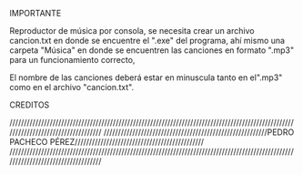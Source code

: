 IMPORTANTE

Reproductor de música por consola, se necesita crear un archivo cancion.txt en donde se encuentre el ".exe" del programa, ahí mismo una carpeta "Música" en donde se encuentren las canciones en formato ".mp3" para un funcionamiento correcto, 


El nombre de las canciones deberá estar en minuscula tanto en el".mp3" como en el archivo "cancion.txt".

CREDITOS
















































///////////////////////////////////////////////////////////////////////////////////////////////////////////////////////////////////
/////////////////////////////////////////////////////////PEDRO PACHECO PÉREZ/////////////////////////////////////////////
///////////////////////////////////////////////////////////////////////////////////////////////////////////////////////////////////
